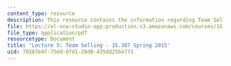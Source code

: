 ```yaml
---
content_type: resource
description: This resource contains the information regarding Team Selling.
file: https://ol-ocw-studio-app-production.s3.amazonaws.com/courses/15-387-entrepreneurial-sales-spring-2015/70287e4775ed6fd128d0435dd256e773_MIT15_387S15_Lecture5.pdf
file_type: application/pdf
resourcetype: Document
title: 'Lecture 5: Team Selling - 15.387 Spring 2015'
uid: 70287e47-75ed-6fd1-28d0-435dd256e773
---
```

